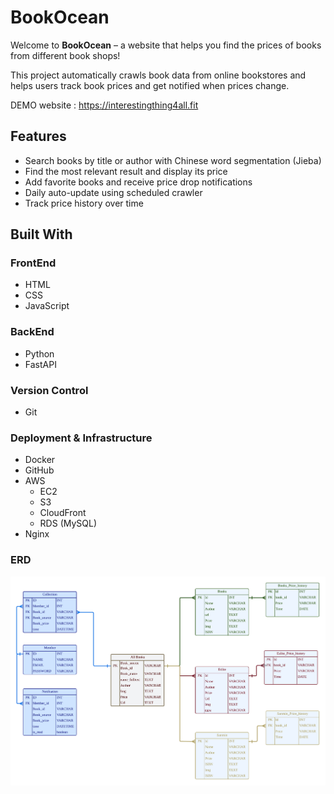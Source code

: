 # BookOcean
Welcome to **BookOcean** – a website that helps you find  the prices of books from different book shops!

This project automatically crawls book data from online bookstores and helps users track book prices and get notified when prices change.

DEMO website : https://interestingthing4all.fit

## Features

- Search books by title or author with Chinese word segmentation (Jieba)
- Find the most relevant result and display its price
- Add favorite books and receive price drop notifications
- Daily auto-update using scheduled crawler
- Track price history over time


## Built With

### FrontEnd
- HTML
- CSS
- JavaScript

### BackEnd
- Python
- FastAPI

### Version Control
- Git

### Deployment & Infrastructure
- Docker
- GitHub
- AWS
  - EC2
  - S3
  - CloudFront
  - RDS (MySQL)
- Nginx

### ERD

![ERD ](./docs/ERD.png)

